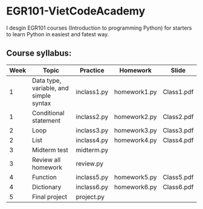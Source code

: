 # EGR101-VietCodeAcademy
I desgin EGR101 courses (Introduction to programming Python) for starters to learn Python in easiest and fatest way.

## Course syllabus:
|Week  | Topic | Practice | Homework | Slide |
|---| -------- |--------|----------|--------|
|1| Data type, variable, and simple syntax | inclass1.py | homework1.py | Class1.pdf |
|1| Conditional statement | inclass2.py | homework2.py | Class2.pdf|
|2| Loop | inclass3.py | homework3.py | Class3.pdf|
|2| List | inclass4.py | homework4.py | Class4.pdf|
|3| Midterm test | midterm.py | | |
|3| Review all homework | review.py | | |
|4| Function | inclass5.py | homework5.py | Class5.pdf |
|4| Dictionary | inclass6.py | homework6.py | Class6.pdf|
|5| Final project | project.py | | |


